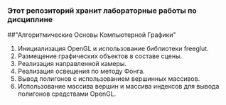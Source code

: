 ### Этот репозиторий хранит лабораторные работы по дисциплине
##"Алгоритмические Основы Компьютерной Графики"

1. Инициализация OpenGL и использование библиотеки freeglut. 
2. Размещение графических объектов в составе сцены.
3. Реализация направленной камеры.
4. Реализация освещения по методу Фонга. 
5. Вывод полигонов с использованием вершинных массивов. 
6. Использование массива вершин и массива индексов для вывода полигонов средствами OpenGL. 
